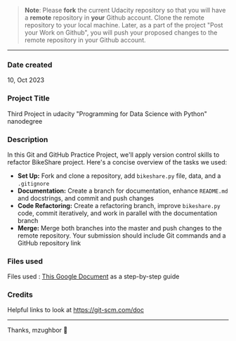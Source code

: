 >**Note**: Please **fork** the current Udacity repository so that you will have a **remote** repository in **your** Github account. Clone the remote repository to your local machine. Later, as a part of the project "Post your Work on Github", you will push your proposed changes to the remote repository in your Github account.

---

### Date created
10, Oct 2023

### Project Title
Third Project in udacity "Programming for Data Science with Python" nanodegree

### Description
In this Git and GitHub Practice Project, we'll apply version control skills to refactor BikeShare project.
Here's a concise overview of the tasks we used:

- **Set Up:** Fork and clone a repository, add `bikeshare.py` file, data, and a `.gitignore`
- **Documentation:** Create a branch for documentation, enhance `README.md` and docstrings, and commit and push changes
- **Code Refactoring:** Create a refactoring branch, improve `bikeshare.py` code, commit iteratively, and work 
in parallel with the documentation branch
- **Merge:** Merge both branches into the master and push changes to the remote repository. Your submission
should include Git commands and a GitHub repository link

### Files used
Files used : <a href='https://docs.google.com/document/d/1DoNBEQJyGHi0qAWpMpQM9lU9_VKh8ubdOY2BmKdvZcc/copy'>
This Google Document<a/> as a step-by-step guide

### Credits
Helpful links to look at https://git-scm.com/doc

---
Thanks, mzughbor 🖤
